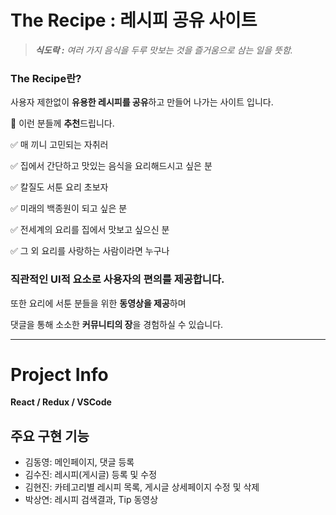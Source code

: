# **The Recipe** :  레시피 공유 사이트

> ***식도락 :*** *여러 가지 음식을 두루 맛보는 것을 즐거움으로 삼는 일을 뜻함.*
>
>
### **The Recipe란?**

사용자 제한없이 **유용한 레시피를 공유**하고 만들어 나가는 사이트 입니다.

🍴 이런 분들께 **추천**드립니다.

✅ 매 끼니 고민되는 자취러

✅ 집에서 간단하고 맛있는 음식을 요리해드시고 싶은 분

✅ 칼질도 서툰 요리 초보자

✅ 미래의 백종원이 되고 싶은 분

✅ 전세계의 요리를 집에서 맛보고 싶으신 분

✅ 그 외 요리를 사랑하는 사람이라면 누구나


### 직관적인 UI적 요소로 사용자의 편의를 제공합니다.

또한 요리에 서툰 분들을 위한 **동영상을 제공**하며

댓글을 통해 소소한 **커뮤니티의 장**을 경험하실 수 있습니다. 

---

# Project Info

**React / Redux / VSCode**

## 주요 구현 기능
- 김동영: 메인페이지, 댓글 등록
- 김수진: 레시피(게시글) 등록 및 수정
- 김현진: 카테고리별 레시피 목록, 게시글 상세페이지 수정 및 삭제
- 박상연: 레시피 검색결과, Tip 동영상




